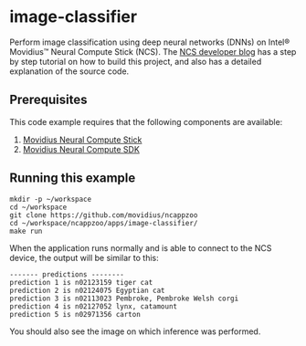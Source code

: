# image-classifier

Perform image classification using deep neural networks (DNNs) on Intel® Movidius™ Neural Compute Stick (NCS). The <a href="https://movidius.github.io/blog/ncs-image-classifier/">NCS developer blog</a> has a step by step tutorial on how to build this project, and also has a detailed explanation of the source code.

## Prerequisites

This code example requires that the following components are available:
1. <a href="https://developer.movidius.com/buy" target="_blank">Movidius Neural Compute Stick</a>
2. <a href="https://developer.movidius.com/start" target="_blank">Movidius Neural Compute SDK</a>

## Running this example

~~~
mkdir -p ~/workspace
cd ~/workspace
git clone https://github.com/movidius/ncappzoo
cd ~/workspace/ncappzoo/apps/image-classifier/
make run
~~~

When the application runs normally and is able to connect to the NCS device, the output will be similar to this:

~~~
------- predictions --------
prediction 1 is n02123159 tiger cat
prediction 2 is n02124075 Egyptian cat
prediction 3 is n02113023 Pembroke, Pembroke Welsh corgi
prediction 4 is n02127052 lynx, catamount
prediction 5 is n02971356 carton
~~~

You should also see the image on which inference was performed.



